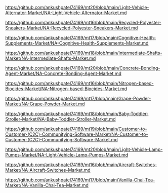<p><a href="https://github.com/ankushpatel74169/mt20/blob/main/Light-Vehicle-Alternator-Market/NA-Light-Vehicle-Alternator-Market.md">https://github.com/ankushpatel74169/mt20/blob/main/Light-Vehicle-Alternator-Market/NA-Light-Vehicle-Alternator-Market.md</a></p><p><a href="https://github.com/ankushpatel74169/mt16/blob/main/Recycled-Polyester-Sneakers-Market/NA-Recycled-Polyester-Sneakers-Market.md">https://github.com/ankushpatel74169/mt16/blob/main/Recycled-Polyester-Sneakers-Market/NA-Recycled-Polyester-Sneakers-Market.md</a></p><p><a href="https://github.com/ankushpatel74169/mt17/blob/main/Cognitive-Health-Supplements-Market/NA-Cognitive-Health-Supplements-Market.md">https://github.com/ankushpatel74169/mt17/blob/main/Cognitive-Health-Supplements-Market/NA-Cognitive-Health-Supplements-Market.md</a></p><p><a href="https://github.com/ankushpatel74169/mt18/blob/main/Intermediate-Shafts-Market/NA-Intermediate-Shafts-Market.md">https://github.com/ankushpatel74169/mt18/blob/main/Intermediate-Shafts-Market/NA-Intermediate-Shafts-Market.md</a></p><p><a href="https://github.com/ankushpatel74169/mt20/blob/main/Concrete-Bonding-Agent-Market/NA-Concrete-Bonding-Agent-Market.md">https://github.com/ankushpatel74169/mt20/blob/main/Concrete-Bonding-Agent-Market/NA-Concrete-Bonding-Agent-Market.md</a></p><p><a href="https://github.com/ankushpatel74169/mt16/blob/main/Nitrogen-based-Biocides-Market/NA-Nitrogen-based-Biocides-Market.md">https://github.com/ankushpatel74169/mt16/blob/main/Nitrogen-based-Biocides-Market/NA-Nitrogen-based-Biocides-Market.md</a></p><p><a href="https://github.com/ankushpatel74169/mt17/blob/main/Grape-Powder-Market/NA-Grape-Powder-Market.md">https://github.com/ankushpatel74169/mt17/blob/main/Grape-Powder-Market/NA-Grape-Powder-Market.md</a></p><p><a href="https://github.com/ankushpatel74169/mt18/blob/main/Baby-Toddler-Stroller-Market/NA-Baby-Toddler-Stroller-Market.md">https://github.com/ankushpatel74169/mt18/blob/main/Baby-Toddler-Stroller-Market/NA-Baby-Toddler-Stroller-Market.md</a></p><p><a href="https://github.com/ankushpatel74169/mt19/blob/main/Customer-to-Customer-(C2C)-Communitying-Software-Market/NA-Customer-to-Customer-(C2C)-Communitying-Software-Market.md">https://github.com/ankushpatel74169/mt19/blob/main/Customer-to-Customer-(C2C)-Communitying-Software-Market/NA-Customer-to-Customer-(C2C)-Communitying-Software-Market.md</a></p><p><a href="https://github.com/ankushpatel74169/mt20/blob/main/Light-Vehicle-Lamp-Pumps-Market/NA-Light-Vehicle-Lamp-Pumps-Market.md">https://github.com/ankushpatel74169/mt20/blob/main/Light-Vehicle-Lamp-Pumps-Market/NA-Light-Vehicle-Lamp-Pumps-Market.md</a></p><p><a href="https://github.com/ankushpatel74169/mt16/blob/main/Aircraft-Switches-Market/NA-Aircraft-Switches-Market.md">https://github.com/ankushpatel74169/mt16/blob/main/Aircraft-Switches-Market/NA-Aircraft-Switches-Market.md</a></p><p><a href="https://github.com/ankushpatel74169/mt17/blob/main/Vanilla-Chai-Tea-Market/NA-Vanilla-Chai-Tea-Market.md">https://github.com/ankushpatel74169/mt17/blob/main/Vanilla-Chai-Tea-Market/NA-Vanilla-Chai-Tea-Market.md</a></p>
